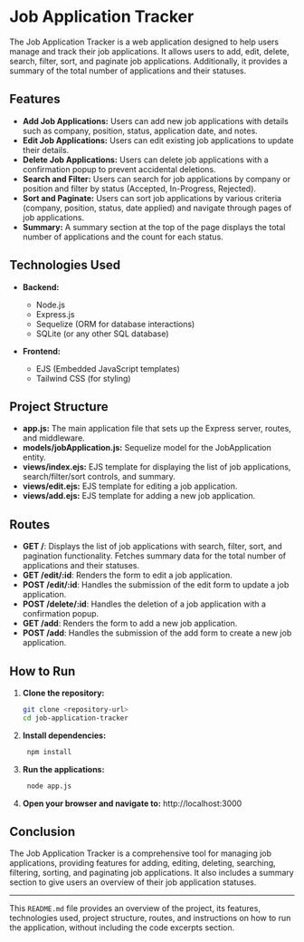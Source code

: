 # Job Application Tracker

The Job Application Tracker is a web application designed to help users manage and track their job applications. It allows users to add, edit, delete, search, filter, sort, and paginate job applications. Additionally, it provides a summary of the total number of applications and their statuses.

## Features

- **Add Job Applications:** Users can add new job applications with details such as company, position, status, application date, and notes.
- **Edit Job Applications:** Users can edit existing job applications to update their details.
- **Delete Job Applications:** Users can delete job applications with a confirmation popup to prevent accidental deletions.
- **Search and Filter:** Users can search for job applications by company or position and filter by status (Accepted, In-Progress, Rejected).
- **Sort and Paginate:** Users can sort job applications by various criteria (company, position, status, date applied) and navigate through pages of job applications.
- **Summary:** A summary section at the top of the page displays the total number of applications and the count for each status.

## Technologies Used

- **Backend:**
  - Node.js
  - Express.js
  - Sequelize (ORM for database interactions)
  - SQLite (or any other SQL database)

- **Frontend:**
  - EJS (Embedded JavaScript templates)
  - Tailwind CSS (for styling)

## Project Structure

- **app.js:** The main application file that sets up the Express server, routes, and middleware.
- **models/jobApplication.js:** Sequelize model for the JobApplication entity.
- **views/index.ejs:** EJS template for displaying the list of job applications, search/filter/sort controls, and summary.
- **views/edit.ejs:** EJS template for editing a job application.
- **views/add.ejs:** EJS template for adding a new job application.

## Routes

- **GET /**: Displays the list of job applications with search, filter, sort, and pagination functionality. Fetches summary data for the total number of applications and their statuses.
- **GET /edit/:id**: Renders the form to edit a job application.
- **POST /edit/:id**: Handles the submission of the edit form to update a job application.
- **POST /delete/:id**: Handles the deletion of a job application with a confirmation popup.
- **GET /add**: Renders the form to add a new job application.
- **POST /add**: Handles the submission of the add form to create a new job application.

## How to Run

1. **Clone the repository:**
   ```sh
   git clone <repository-url>
   cd job-application-tracker

2. **Install dependencies:**
   ```sh
    npm install

3. **Run the applications:**
   ```sh
    node app.js

4. **Open your browser and navigate to:**
    http://localhost:3000

## Conclusion
The Job Application Tracker is a comprehensive tool for managing job applications, providing features for adding, editing, deleting, searching, filtering, sorting, and paginating job applications. It also includes a summary section to give users an overview of their job application statuses.

****
This `README.md` file provides an overview of the project, its features, technologies used, project structure, routes, and instructions on how to run the application, without including the code excerpts section.
